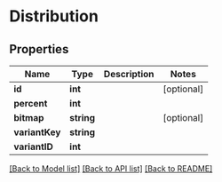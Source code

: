 # Distribution

## Properties
Name | Type | Description | Notes
------------ | ------------- | ------------- | -------------
**id** | **int** |  | [optional] 
**percent** | **int** |  | 
**bitmap** | **string** |  | [optional] 
**variantKey** | **string** |  | 
**variantID** | **int** |  | 

[[Back to Model list]](../README.md#documentation-for-models) [[Back to API list]](../README.md#documentation-for-api-endpoints) [[Back to README]](../README.md)
